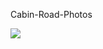 Cabin-Road-Photos

![](https://img.shields.io/tokei/lines/github/tamuseanmiller/cabin-road-photos)

